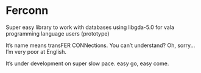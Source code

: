 Ferconn
====================================================================================================
Super easy library to work with databases using libgda-5.0 for vala programming language users (prototype)

It’s name means transFER CONNections. You can’t understand? Oh, sorry... I’m very poor at English.

It’s under development on super slow pace. easy go, easy come.

